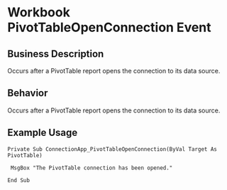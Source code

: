 # Workbook PivotTableOpenConnection Event

## Business Description
Occurs after a PivotTable report opens the connection to its data source.

## Behavior
Occurs after a PivotTable report opens the connection to its data source.

## Example Usage
```vba
Private Sub ConnectionApp_PivotTableOpenConnection(ByVal Target As PivotTable) 
 
 MsgBox "The PivotTable connection has been opened." 
 
End Sub
```